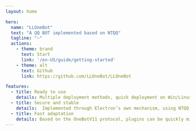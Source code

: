 ```yaml
---
layout: home

hero:
  name: "LLOneBot"
  text: "A QQ BOT implemented based on NTQQ"
  tagline: "~"
  actions:
    - theme: brand
      text: Start
      link: '/en-US/guide/getting-started'
    - theme: alt
      text: Github
      link: https://github.com/LLOneBot/LLOneBot

features:
  - title: Ready to use
    details: Multiple deployment methods, quick deployment on Win/Linux Docker/Termux and other platforms, no virtualization required, lightweight memory.
  - title: Secure and stable
    details:  Implemented through Electron’s own mechanism, using NTQQ’s own code for message sending and receiving, can be synchronized with mobile QQ login.
  - title: Fast adaptation
    details: Based on the OneBotV11 protocol, plugins can be quickly migrated to the LLOneBot platform without the need for adaptation efforts.
---
```


